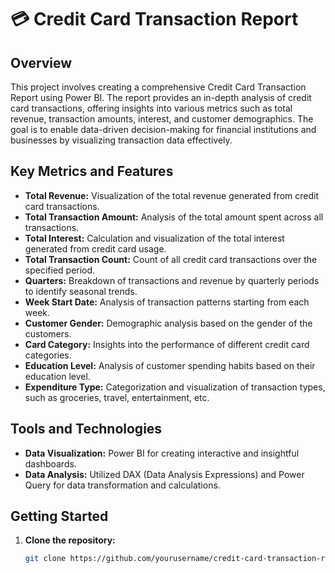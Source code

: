 # 💳 Credit Card Transaction Report

## Overview

This project involves creating a comprehensive Credit Card Transaction Report using Power BI. The report provides an in-depth analysis of credit card transactions, offering insights into various metrics such as total revenue, transaction amounts, interest, and customer demographics. The goal is to enable data-driven decision-making for financial institutions and businesses by visualizing transaction data effectively.

## Key Metrics and Features

- **Total Revenue:** Visualization of the total revenue generated from credit card transactions.
- **Total Transaction Amount:** Analysis of the total amount spent across all transactions.
- **Total Interest:** Calculation and visualization of the total interest generated from credit card usage.
- **Total Transaction Count:** Count of all credit card transactions over the specified period.
- **Quarters:** Breakdown of transactions and revenue by quarterly periods to identify seasonal trends.
- **Week Start Date:** Analysis of transaction patterns starting from each week.
- **Customer Gender:** Demographic analysis based on the gender of the customers.
- **Card Category:** Insights into the performance of different credit card categories.
- **Education Level:** Analysis of customer spending habits based on their education level.
- **Expenditure Type:** Categorization and visualization of transaction types, such as groceries, travel, entertainment, etc.

## Tools and Technologies

- **Data Visualization:** Power BI for creating interactive and insightful dashboards.
- **Data Analysis:** Utilized DAX (Data Analysis Expressions) and Power Query for data transformation and calculations.

## Getting Started

1. **Clone the repository:**
   ```bash
   git clone https://github.com/yourusername/credit-card-transaction-report.git
